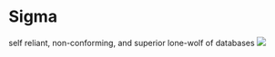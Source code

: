 # Sigma
self reliant, non-conforming, and superior lone-wolf of databases
<img src="https://wayofthesigmamale.com/wp-content/uploads/2021/08/cropped-cropped-Sigma-Theme-1.png" />
